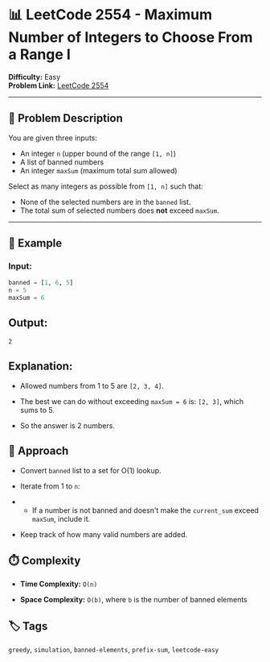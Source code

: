 # 📊 LeetCode 2554 - Maximum Number of Integers to Choose From a Range I

**Difficulty:** Easy  
**Problem Link:** [LeetCode 2554](https://leetcode.com/problems/maximum-number-of-integers-to-choose-from-a-range-i)

---

## 📘 Problem Description

You are given three inputs:

- An integer `n` (upper bound of the range `[1, n]`)
- A list of banned numbers
- An integer `maxSum` (maximum total sum allowed)

Select as many integers as possible from `[1, n]` such that:

- None of the selected numbers are in the `banned` list.
- The total sum of selected numbers does **not** exceed `maxSum`.

---

## 🧪 Example

### Input:
```python
banned = [1, 6, 5]
n = 5
maxSum = 6
```

## Output:
`2`

## Explanation:
- Allowed numbers from 1 to 5 are `[2, 3, 4]`.

- The best we can do without exceeding `maxSum = 6` is: `[2, 3]`, which sums to 5.

- So the answer is 2 numbers.

## 🚀 Approach
- Convert `banned` list to a set for O(1) lookup.

- Iterate from 1 to `n`:

- - If a number is not banned and doesn't make the `current_sum` exceed `maxSum`, include it.

- Keep track of how many valid numbers are added.

## ⏱️ Complexity
- **Time Complexity:** `O(n)`

- **Space Complexity:** `O(b)`, where `b` is the number of banned elements

## 🏷️ Tags
`greedy`, `simulation`, `banned-elements`, `prefix-sum`, `leetcode-easy`